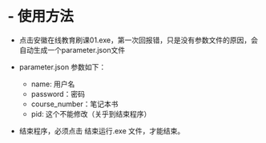 # - 使用方法 
- 点击安徽在线教育刷课01.exe，第一次回报错，只是没有参数文件的原因，会自动生成一个parameter.json文件
- parameter.json 参数如下：
  -   name: 用户名
  -   password：密码
  -   course_number：笔记本书
  -   pid: 这个不能修改（关乎到结束程序）

- 结束程序，必须点击 结束运行.exe 文件，才能结束。
